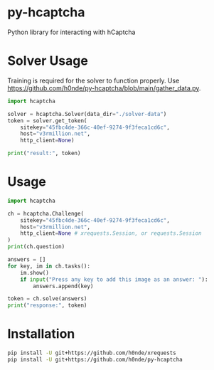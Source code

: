 # py-hcaptcha
Python library for interacting with hCaptcha

# Solver Usage
Training is required for the solver to function properly. Use https://github.com/h0nde/py-hcaptcha/blob/main/gather_data.py.

```python
import hcaptcha

solver = hcaptcha.Solver(data_dir="./solver-data")
token = solver.get_token(
    sitekey="45fbc4de-366c-40ef-9274-9f3feca1cd6c",
    host="v3rmillion.net",
    http_client=None)

print("result:", token)
```

# Usage
```python
import hcaptcha

ch = hcaptcha.Challenge(
    sitekey="45fbc4de-366c-40ef-9274-9f3feca1cd6c",
    host="v3rmillion.net",
    http_client=None # xrequests.Session, or requests.Session
)
print(ch.question)

answers = []
for key, im in ch.tasks():
    im.show()
    if input("Press any key to add this image as an answer: "):
        answers.append(key)

token = ch.solve(answers)
print("response:", token)
```

# Installation
```bash
pip install -U git+https://github.com/h0nde/xrequests
pip install -U git+https://github.com/h0nde/py-hcaptcha
```
